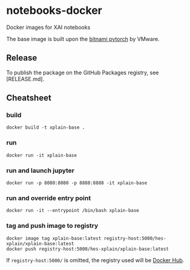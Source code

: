 # notebooks-docker
Docker images for XAI notebooks

The base image is built upon the [bitnami pytorch](https://hub.docker.com/r/bitnami/pytorch/) by VMware.

## Release

To publish the package on the GitHub Packages registry, see [RELEASE.md].

## Cheatsheet

### build

```shell
docker build -t xplain-base .
```

### run
```shell
docker run -it xplain-base
```

### run and launch jupyter
```shell
docker run -p 8080:8080 -p 8888:8888 -it xplain-base
```

### run and override entry point
```shell
docker run -it --entrypoint /bin/bash xplain-base
```

### tag and push image to registry
```shell
docker image tag xplain-base:latest registry-host:5000/hes-xplain/xplain-base:latest
docker push registry-host:5000/hes-xplain/xplain-base:latest
```

If `registry-host:5000/` is omitted, the registry used will be [Docker Hub](https://hub.docker.com/).
